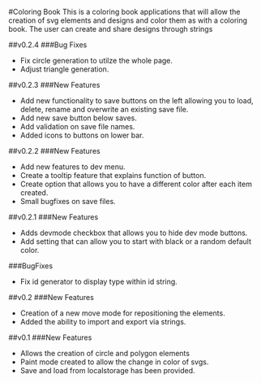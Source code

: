#Coloring Book
This is a coloring book applications that will allow the creation of svg elements and designs and color them as with a coloring book.
The user can create and share designs through strings

##v0.2.4
###Bug Fixes

- Fix circle generation to utilze the whole page.
- Adjust triangle generation.

##v0.2.3
###New Features

- Add new functionality to save buttons on the left allowing you to load, delete, rename and overwrite an existing save file.
- Add new save button below saves.
- Add validation on save file names.
- Added icons to buttons on lower bar.

##v0.2.2
###New Features

- Add new features to dev menu.
- Create a tooltip feature that explains function of button.
- Create option that allows you to have a different color after each item created.
- Small bugfixes on save files.

##v0.2.1
###New Features

- Adds devmode checkbox that allows you to hide dev mode buttons.
- Add setting that can allow you to start with black or a random default color.

###BugFixes

- Fix id generator to display type within id string.

##v0.2
###New Features

- Creation of a new move mode for repositioning the elements.
- Added the ability to import and export via strings.

##v0.1
###New Features

- Allows the creation of circle and polygon elements
- Paint mode created to allow the change in color of svgs.
- Save and load from localstorage has been provided.
